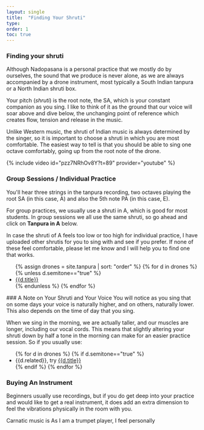 ```yaml
---
layout: single
title:  "Finding Your Shruti"
type: 
order: 1
toc: true
---
```

### Finding your shruti
Although Nadopasana is a personal practice that we mostly do by ourselves, the sound that we produce is never alone, as we are always accompanied by a drone instrument, most typically a South Indian tanpura or a North Indian shruti box.

Your pitch (<em>shruti</em>) is the root note, the SA, which is your constant companion as you sing. I like to think of it as the ground that our voice will soar above and dive below, the unchanging point of reference which creates flow, tension and release in the music. 

Unlike Western music, the shruti of Indian music is always determined by the singer, so it is important to choose a shruti in which you are most comfortable. The easiest way to tell is that you should be able to sing one octave comfortably, going up from the root note of the drone.

{% include video id="pzz7NRhOv8Y?t=89" provider="youtube" %}

### Group Sessions / Individual Practice
You'll hear three strings in the tanpura recording, two octaves playing the root SA (in this case, A) and also the 5th note PA (in this case, E). 

For group practices, we usually use a shruti in A, which is good for most students. In group sessions we all use the same shruti, so go ahead and click on <b>Tanpura in A</b> below.

In case the shruti of A feels too low or too high for individual practice, I have uploaded other shrutis for you to sing with and see if you prefer. If none of these feel comfortable, please let me know and I will help you to find one that works.
<ul>
{% assign drones = site.tanpura | sort: "order" %}
{% for d in drones %}
{% unless d.semitone=="true" %}
<li><a href="{{d.video}}" target="_blank">{{d.title}}</a></li>
{% endunless %}
{% endfor %}
</ul>
### A Note on Your Shruti and Your Voice
You will notice as you sing that on some days your voice is naturally higher, and on others, naturally lower. This also depends on the time of day that you sing. 

When we sing in the morning, we are actually taller, and our muscles are longer, including our vocal cords. This means that slightly altering your shruti down by half a tone in the morning can make for an easier practice session. So if you usually use:
<ul>
{% for d in drones %}
{% if d.semitone=="true" %}
<li>{{d.related}}, try <a href="{{d.video}}" target="_blank">{{d.title}}</a></li>
{% endif %}
{% endfor %}
</ul>


### Buying An Instrument
Beginners usually use recordings, but if you do get deep into your practice and would like to get a real instrument, it does add an extra dimension to feel the vibrations physically in the room with you.

Carnatic music is 
As I am a trumpet player, I feel personally



